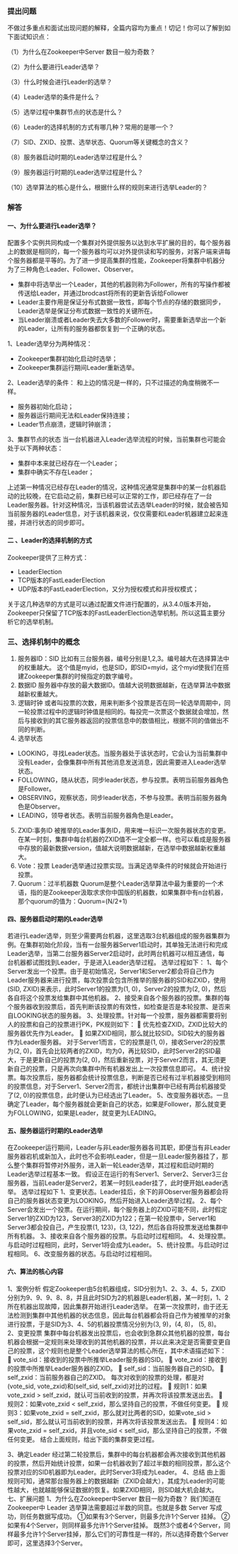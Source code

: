 
### 提出问题

不做过多重点和面试出现问题的解释，全篇内容均为重点！切记！你可以了解到如下面试知识点：

（1）为什么在Zookeeper中Server 数目一般为奇数？

（2）为什么要进行Leader选举？

（3）什么时候会进行Leader的选举？

（4）Leader选举的条件是什么？

（5）选举过程中集群节点的状态是什么？

（6）Leader的选择机制的方式有哪几种？常用的是哪一个？

（7）SID、ZXID、投票、选举状态、Quorum等关键概念的含义？

（8）服务器启动时期的Leader选举过程是什么？

（9）服务器运行时期的Leader选举过程是什么？

（10）选举算法的核心是什么，根据什么样的规则来进行选举Leader的？
### 解答

#### 一、为什么要进行Leader选举？

配置多个实例共同构成一个集群对外提供服务以达到水平扩展的目的，每个服务器上的数据是相同的，每一个服务器均可以对外提供读和写的服务，对客户端来讲每个服务器都是平等的。为了进一步提高集群的性能，Zookeeper将集群中机器分为了三种角色:Leader、Follower、Observer。
 
- 集群中将选举出一个Leader，其他的机器则称为Follower，所有的写操作都被传送给Leader，并通过brodcast将所有的更新告诉给Follower
- Leader主要作用是保证分布式数据一致性，即每个节点的存储的数据同步，Leader选举是保证分布式数据一致性的关键所在。
- 当Leader崩溃或者Leader失去大多数的Follower时，需要重新选举出一个新的Leader，让所有的服务器都恢复到一个正确的状态。
 
1、Leader选举分为两种情况：

- Zookeeper集群初始化启动时选举；
- Zookeeper集群运行期间Leader重新选举。

2、Leader选举的条件：
和上边的情况是一样的，只不过描述的角度稍微不一样。
- 服务器初始化启动；
- 服务器运行期间无法和Leader保持连接；
- Leader节点崩溃，逻辑时钟崩溃；

3、集群节点的状态
当一台机器进入Leader选举流程的时候，当前集群也可能会处于以下两种状态：
- 集群中本来就已经存在一个Leader；
- 集群中确实不存在Leader；

上述第一种情况已经存在Leader的情况，这种情况通常是集群中的某一台机器启动的比较晚，在它启动之前，集群已经可以正常的工作，即已经存在了一台Leader服务器。针对这种情况，当该机器尝试去选举Leader的时候，就会被告知当前服务器的Leader信息，对于该机器来说，仅仅需要和Leader机器建立起来连接，并进行状态的同步即可。
#### 二 、Leader的选择机制的方式
Zookeeper提供了三种方式：
- LeaderElection
- TCP版本的FastLeaderElection
- UDP版本的FastLeaderElection，又分为授权模式和非授权模式；

关于这几种选举的方式是可以通过配置文件进行配置的，从3.4.0版本开始，Zookeeper只保留了TCP版本的FastLeaderElection选举机制。所以这篇主要分析它的选举机制。
### 三、选择机制中的概念
1. 服务器ID：SID
比如有三台服务器，编号分别是1,2,3。编号越大在选择算法中的权重越大。
这个值是myid，也是SID，即SID=myid，这个myid使我们在搭建Zookeeper集群的时候指定的数字编号。
2. 数据ID
服务器中存放的最大数据ID。值越大说明数据越新，在选举算法中数据越新权重越大。
3. 逻辑时钟
或者叫投票的次数，用来判断多个投票是否在同一轮选举周期中，同一轮投票过程中的逻辑时钟值是相同的。每投完一次票这个数据就会增加，然后与接收到的其它服务器返回的投票信息中的数值相比，根据不同的值做出不同的判断。
4. 选举状态
- LOOKING，寻找Leader状态。当服务器处于该状态时，它会认为当前集群中没有Leader，会像集群中所有其他消息发送消息，因此需要进入Leader选举状态。
- FOLLOWING，随从状态，同步leader状态，参与投票。表明当前服务器角色是Follower。
- OBSERVING，观察状态，同步leader状态，不参与投票。表明当前服务器角色是Observer。
- LEADING，领导者状态。表明当前服务器角色是Leader。
5. ZXID:事务ID
被推举的Leader事务ID，用来唯一标识一次服务器状态的变更。在某一时刻，集群中每台机器的ZXID值不一定全都一样。也可以看成是服务器中存放的最新数据version，值越大说明数据越新，在选举中数据越新权重越大。
6. Vote：投票
Leader选举通过投票实现。当满足选举条件的时候就会开始进行投票。
7. Quorum：过半机器数
Quorum是整个Leader选举算法中最为重要的一个术语，指的是Zookeeper汲取求求你中国版的机器数，如果集群中有n台机器，那个quorum的值为：Quorum=(N/2+1)
 
#### 四、服务器启动时期的Leader选举
若进行Leader选举，则至少需要两台机器，这里选取3台机器组成的服务器集群为例。在集群初始化阶段，当有一台服务器Server1启动时，其单独无法进行和完成Leader选举，当第二台服务器Server2启动时，此时两台机器可以相互通信，每台机器都试图找到Leader，于是进入Leader选举过程。
选举过程如下：
1、每个Server发出一个投票。由于是初始情况，Server1和Server2都会将自己作为Leader服务器来进行投票，每次投票会包含所推举的服务器的SID和ZXID，使用(SID, ZXID)来表示，此时Server1的投票为(1, 0)，Server2的投票为(2, 0)，然后各自将这个投票发给集群中其他机器。
2、接受来自各个服务器的投票。集群的每个服务器收到投票后，首先判断该投票的有效性，如检查是否是本轮投票、是否来自LOOKING状态的服务器。
3、处理投票。针对每一个投票，服务器都需要将别人的投票和自己的投票进行PK，PK规则如下：
	优先检查ZXID。ZXID比较大的服务器优先作为Leader。
	如果ZXID相同，那么就比较SID。SID较大的服务器作为Leader服务器。
对于Server1而言，它的投票是(1, 0)，接收Server2的投票为(2, 0)，首先会比较两者的ZXID，均为0，再比较SID，此时Server2的SID最大，于是更新自己的投票为(2, 0)，然后重新投票，对于Server2而言，其无须更新自己的投票，只是再次向集群中所有机器发出上一次投票信息即可。
4、统计投票。每次投票后，服务器都会统计投票信息，判断是否已经有过半机器接受到相同的投票信息，对于Server1、Server2而言，都统计出集群中已经有两台机器接受了(2, 0)的投票信息，此时便认为已经选出了Leader。
5、改变服务器状态。一旦确定了Leader，每个服务器就会更新自己的状态，如果是Follower，那么就变更为FOLLOWING，如果是Leader，就变更为LEADING。
#### 五、服务器运行时期的Leader选举
在Zookeeper运行期间，Leader与非Leader服务器各司其职，即便当有非Leader服务器宕机或新加入，此时也不会影响Leader，但是一旦Leader服务器挂了，那么整个集群将暂停对外服务，进入新一轮Leader选举，其过程和启动时期的Leader选举过程基本一致。
假设正在运行的有Server1、Server2、Server3三台服务器，当前Leader是Server2，若某一时刻Leader挂了，此时便开始Leader选举。
选举过程如下
1、变更状态。Leader挂后，余下的非Observer服务器都会将自己的服务器状态变更为LOOKING，然后开始进入Leader选举过程。
2、每个Server会发出一个投票。在运行期间，每个服务器上的ZXID可能不同，此时假定Server1的ZXID为123，Server3的ZXID为122；在第一轮投票中，Server1和Server3都会投自己，产生投票(1, 123)，(3, 122)，然后各自将投票发送给集群中所有机器。
3、接收来自各个服务器的投票。与启动时过程相同。
4、处理投票。与启动时过程相同，此时，Server1将会成为Leader。
5、统计投票。与启动时过程相同。
6、改变服务器的状态。与启动时过程相同。
#### 六、算法的核心内容
1、案例分析
假定Zookeeper由5台机器组成，SID分别为1、2、3、4、5，ZXID分别为9、9、9、8、8，并且此时SID为2的机器是Leader机器，某一时刻，1、2所在机器出现故障，因此集群开始进行Leader选举。
在第一次投票时，由于还无法检测到集群中其他机器的状态信息，因此每台机器都会将自己作为被推举的对象进行投票，于是SID为3、4、5的机器投票情况分别为(3, 9)，(4, 8)， (5, 8)。
2、变更投票
集群中每台机器发出投票后，也会收到急群众其他机器的投票，每台机器会根据一定规则来处理收到的其他机器的投票，并以此来决定是否需要变更自己的投票，这个规则也是整个Leader选举算法的核心所在，其中术语描述如下：
	vote_sid：接收到的投票中所推举Leader服务器的SID。
	vote_zxid：接收到的投票中所推举Leader服务器的ZXID。
	self_sid：当前服务器自己的SID。
	self_zxid：当前服务器自己的ZXID。
每次对收到的投票的处理，都是对(vote_sid, vote_zxid)和(self_sid, self_zxid)对比的过程。
	规则1：如果vote_zxid > self_zxid，就认可当前收到的投票，并再次将该投票发送出去。
	规则2：如果vote_zxid < self_zxid，那么坚持自己的投票，不做任何变更。
	规则3：如果vote_zxid = self_zxid，那么就对比两者的SID，如果vote_sid > self_sid，那么就认可当前收到的投票，并再次将该投票发送出去。
	规则4：如果vote_zxid = self_zxid，并且vote_sid < self_sid，那么坚持自己的投票，不做任何变更。
结合上面规则，给出下面的集群变更过程。
 
3、确定Leader
经过第二轮投票后，集群中的每台机器都会再次接收到其他机器的投票，然后开始统计投票，如果一台机器收到了超过半数的相同投票，那么这个投票对应的SID机器即为Leader。此时Server3将成为Leader。
4、总结
由上面规则可知，通常那台服务器上的数据越新（ZXID会越大），其成为Leader的可能性越大，也就越能够保证数据的恢复。如果ZXID相同，则SID越大机会越大。
七、扩展问题
1、为什么在Zookeeper中Server 数目一般为奇数？
我们知道在Zookeeper中 Leader 选举算法需要超过半数的同意。也就是多数 Server 写成功，则任务数据写成功。 
①如果有3个Server，则最多允许1个Server 挂掉。 
②如果有4个Server，则同样最多允许1个Server挂掉。 
既然3个或者4个Server，同样最多允许1个Server挂掉，那么它们的可靠性是一样的，所以选择奇数个Server即可，这里选择3个Server。
